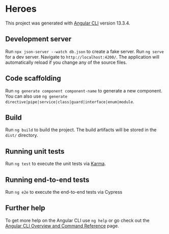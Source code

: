 # Heroes

This project was generated with [Angular CLI](https://github.com/angular/angular-cli) version 13.3.4.

## Development server

Run `npx json-server --watch db.json` to create a fake server. 
Run `ng serve` for a dev server. Navigate to `http://localhost:4200/`. The application will automatically reload if you change any of the source files.

## Code scaffolding

Run `ng generate component component-name` to generate a new component. You can also use `ng generate directive|pipe|service|class|guard|interface|enum|module`.

## Build

Run `ng build` to build the project. The build artifacts will be stored in the `dist/` directory.

## Running unit tests

Run `ng test` to execute the unit tests via [Karma](https://karma-runner.github.io).

## Running end-to-end tests

Run `ng e2e` to execute the end-to-end tests via Cypress


## Further help

To get more help on the Angular CLI use `ng help` or go check out the [Angular CLI Overview and Command Reference](https://angular.io/cli) page.
